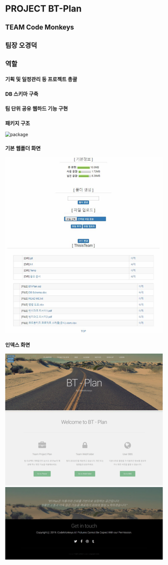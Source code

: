 PROJECT BT-Plan
================
TEAM Code Monkeys
------------
## 팀장 오경덕
## 역할
### 기획 및 일정관리 등 프로젝트 총괄
### DB 스키마 구축
### 팀 단위 공유 웹하드 기능 구현
### 패키지 구조
![package](.BT-Plan/Image/package.JPG)
### 기본 웹폴더 화면
![package](./Image/base.JPG)
### 인덱스 화면
![package](./Image/index1.JPG)
![package](./Image/index2.JPG)
![package](./Image/index3.JPG)
